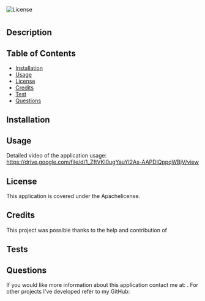 
![License](https://img.shields.io/badge/License-Apache-blue.svg)

# 

## Description


## Table of Contents

- [Installation](#installation)
- [Usage](#usage)
- [License](#license)
- [Credits](#credits)
- [Test](#tests)
- [Questions](#questions)

## Installation


## Usage

Detailed video of the application usage: https://drive.google.com/file/d/1_ZftVKl0ugYauYI2As-AAPDlQppqWBjV/view

## License
This application is covered under the Apachelicense. 

## Credits
This project was possible thanks to the help and contribution of 

## Tests


## Questions
If you would like more information about this application contact me at: . 
For other projects I've developed refer to my GitHub: 
